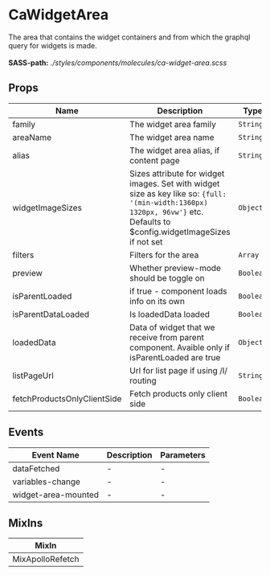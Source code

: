 # CaWidgetArea

The area that contains the widget containers and from which the graphql query for widgets is made.<br><br> **SASS-path:** _./styles/components/molecules/ca-widget-area.scss_

## Props

<!-- @vuese:CaWidgetArea:props:start -->
|Name|Description|Type|Required|Default|
|---|---|---|---|---|
|family|The widget area family|`String`|`false`|-|
|areaName|The widget area name|`String`|`false`|-|
|alias|The widget area alias, if content page|`String`|`false`|-|
|widgetImageSizes|Sizes attribute for widget images. Set with widget size as key like so: `{full: '(min-width:1360px) 1320px, 96vw'}` etc. Defaults to $config.widgetImageSizes if not set|`Object`|`false`|null|
|filters|Filters for the area|`Array`|`false`|[]|
|preview|Whether preview-mode should be toggle on|`Boolean`|`false`|false|
|isParentLoaded|if true - component loads info on its own|`Boolean`|`false`|false|
|isParentDataLoaded|Is loadedData loaded|`Boolean`|`false`|false|
|loadedData|Data of widget that we receive from parent component. Avaible only if isParentLoaded are true|`Object`|`false`|null|
|listPageUrl|Url for list page if using /l/ routing|`String`|`false`|-|
|fetchProductsOnlyClientSide|Fetch products only client side|`Boolean`|`false`|false|

<!-- @vuese:CaWidgetArea:props:end -->


## Events

<!-- @vuese:CaWidgetArea:events:start -->
|Event Name|Description|Parameters|
|---|---|---|
|dataFetched|-|-|
|variables-change|-|-|
|widget-area-mounted|-|-|

<!-- @vuese:CaWidgetArea:events:end -->


## MixIns

<!-- @vuese:CaWidgetArea:mixIns:start -->
|MixIn|
|---|
|MixApolloRefetch|

<!-- @vuese:CaWidgetArea:mixIns:end -->


